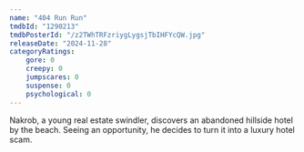 ```yaml
---
name: "404 Run Run"
tmdbId: "1290213"
tmdbPosterId: "/z2TWhTRFzriygLygsjTbIHFYcQW.jpg"
releaseDate: "2024-11-28"
categoryRatings:
    gore: 0
    creepy: 0
    jumpscares: 0
    suspense: 0
    psychological: 0
---
```

Nakrob, a young real estate swindler, discovers an abandoned hillside hotel by the beach. Seeing an opportunity, he decides to turn it into a luxury hotel scam.
